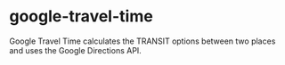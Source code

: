 # google-travel-time
Google Travel Time calculates the TRANSIT options between two places and uses the Google Directions API.
